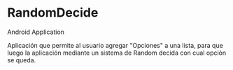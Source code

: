 # RandomDecide
Android Application

Aplicación que permite al usuario agregar "Opciones" a una lista, para que luego la aplicación mediante un sistema de Random decida con cual opción se queda.
